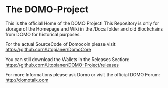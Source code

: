 # The DOMO-Project
This is the official Home of the DOMO Project!
This Repository is only for storage of the Homepage and Wiki in the /Docs folder and old Blockchains from DOMO for historical purposes.

For the actual SourceCode of Domocoin please visit: https://github.com/Utopianer/DomoCore

You can still download the Wallets in the Releases Section: https://github.com/Utopianer/DOMO-Project/releases

For more Informations please ask Domo or visit the official DOMO Forum: http://domotalk.com

